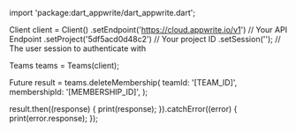 import 'package:dart_appwrite/dart_appwrite.dart';

Client client = Client()
  .setEndpoint('https://cloud.appwrite.io/v1') // Your API Endpoint
  .setProject('5df5acd0d48c2') // Your project ID
  .setSession(''); // The user session to authenticate with

Teams teams = Teams(client);

Future result = teams.deleteMembership(
  teamId: '[TEAM_ID]',
  membershipId: '[MEMBERSHIP_ID]',
);

result.then((response) {
  print(response);
}).catchError((error) {
  print(error.response);
});

